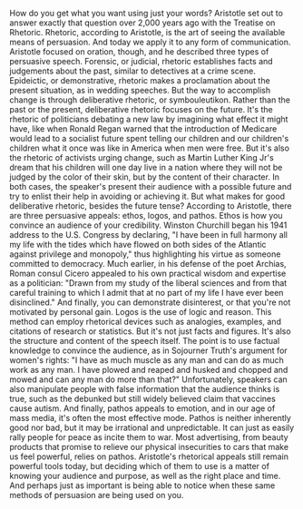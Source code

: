How do you get what you want using just your words? Aristotle set out to answer exactly that question over 2,000 years ago with the Treatise on Rhetoric. Rhetoric, according to Aristotle, is the art of seeing the available means of persuasion. And today we apply it to any form of communication. Aristotle focused on oration, though, and he described three types of persuasive speech. Forensic, or judicial, rhetoric establishes facts  and judgements about the past, similar to detectives at a crime scene. Epideictic, or demonstrative, rhetoric makes a proclamation  about the present situation, as in wedding speeches. But the way to accomplish change is through deliberative rhetoric, or symbouleutikon. Rather than the past or the present, deliberative rhetoric focuses on the future. It's the rhetoric of politicians debating a new law by imagining  what effect it might have, like when Ronald Regan warned that the introduction of Medicare would lead to a socialist future  spent telling our children and our children's children what it once was like in America when men were free. But it's also the rhetoric of activists urging change, such as Martin Luther King Jr's dream that his children will one day live in a nation where they will not be judged by the color of their skin, but by the content of their character. In both cases, the speaker's present their audience with a possible future and try to enlist their help in avoiding or achieving it. But what makes  for good deliberative rhetoric, besides the future tense? According to Aristotle, there are three persuasive appeals: ethos, logos, and pathos. Ethos is how you convince an audience of your credibility. Winston Churchill began his 1941 address to the U.S. Congress by declaring, "I have been in full harmony all my life with the tides which have flowed on both sides of the Atlantic against privilege and monopoly," thus highlighting his virtue as someone committed to democracy. Much earlier, in his defense  of the poet Archias, Roman consul Cicero appealed to his own practical wisdom and expertise as a politician: "Drawn from my study  of the liberal sciences and from that careful training to which I admit that at no part of my life I have ever been disinclined." And finally, you can demonstrate disinterest, or that you're not motivated  by personal gain. Logos is the use of logic and reason. This method can employ rhetorical devices such as analogies, examples, and citations of research or statistics. But it's not just facts and figures. It's also the structure and content of the speech itself. The point is to use factual knowledge to convince the audience, as in Sojourner Truth's argument for women's rights: "I have as much muscle as any man and can do as much work as any man. I have plowed and reaped and husked and chopped and mowed and can any man do more than that?" Unfortunately, speakers can also  manipulate people with false information that the audience thinks is true, such as the debunked but still widely believed claim that vaccines cause autism. And finally, pathos appeals to emotion, and in our age of mass media, it's often the most effective mode. Pathos is neither inherently good nor bad, but it may be irrational  and unpredictable. It can just as easily rally  people for peace as incite them to war. Most advertising, from beauty products that promise to relieve our physical insecurities to cars that make us feel powerful, relies on pathos. Aristotle's rhetorical appeals  still remain powerful tools today, but deciding which of them to use is a matter of knowing  your audience and purpose, as well as the right place and time. And perhaps just as important is being able to notice when these same methods of persuasion are being used on you. 